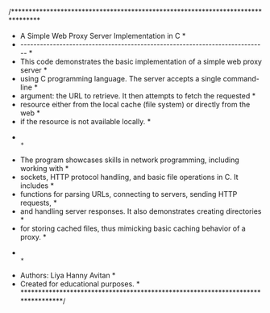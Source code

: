 /********************************************************************************
 * A Simple Web Proxy Server Implementation in C                                *
 * ---------------------------------------------------------------------------- *
 * This code demonstrates the basic implementation of a simple web proxy server *
 * using C programming language. The server accepts a single command-line       *
 * argument: the URL to retrieve. It then attempts to fetch the requested       *
 * resource either from the local cache (file system) or directly from the web  *
 * if the resource is not available locally.                                    *
 *                                                                              *
 * The program showcases skills in network programming, including working with  *
 * sockets, HTTP protocol handling, and basic file operations in C. It includes *
 * functions for parsing URLs, connecting to servers, sending HTTP requests,    *
 * and handling server responses. It also demonstrates creating directories     *
 * for storing cached files, thus mimicking basic caching behavior of a proxy.  *
 *                                                                              *
 * Authors: Liya Hanny Avitan                          *
 * Created for educational purposes.                                            *
 ********************************************************************************/
